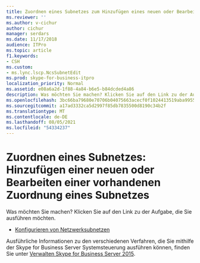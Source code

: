 ```yaml
---
title: Zuordnen eines Subnetzes zum Hinzufügen eines neuen oder Bearbeiten eines vorhandenen Subnetzes
ms.reviewer: ''
ms.author: v-cichur
author: cichur
manager: serdars
ms.date: 11/17/2018
audience: ITPro
ms.topic: article
f1.keywords:
- CSH
ms.custom:
- ms.lync.lscp.NcsSubnetEdit
ms.prod: skype-for-business-itpro
localization_priority: Normal
ms.assetid: e08a6a2d-1f88-4a84-b6e5-b84dcded4a86
description: Was möchten Sie machen? Klicken Sie auf den Link zu der Aufgabe, die Sie ausführen möchten.
ms.openlocfilehash: 3bc66ba79680e70706b04075663acecf0f1024413519aba99558c44c9475c030
ms.sourcegitcommit: a17ad3332ca5d2997f85db7835500d8190c34b2f
ms.translationtype: MT
ms.contentlocale: de-DE
ms.lasthandoff: 08/05/2021
ms.locfileid: "54334237"
---
```

# <a name="associate-a-subnet-add-new-or-edit-existing"></a>Zuordnen eines Subnetzes: Hinzufügen einer neuen oder Bearbeiten einer vorhandenen Zuordnung eines Subnetzes

Was möchten Sie machen? Klicken Sie auf den Link zu der Aufgabe, die Sie ausführen möchten.

- [Konfigurieren von Netzwerksubnetzen](/previous-versions/office/lync-server-2013/lync-server-2013-create-or-modify-network-subnets)

Ausführliche Informationen zu den verschiedenen Verfahren, die Sie mithilfe der Skype for Business Server Systemsteuerung ausführen können, finden Sie unter [Verwalten Skype for Business Server 2015](../../manage/manage.md).